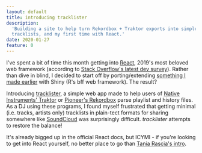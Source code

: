 ```yaml
---
layout: default
title: introducing tracklister
description:
  'Building a site to help turn Rekordbox + Traktor exports into simple
  tracklists, and my first time with React.'
date: 2020-01-27
feature: 0
---
```


I've spent a bit of time this month getting into [React](https://reactjs.org/), 2019's most beloved web framework (according to [Stack Overflow's latest dev survey](https://insights.stackoverflow.com/survey/2019#technology-_-most-loved-dreaded-and-wanted-web-frameworks)). Rather than dive in blind, I decided to start off by porting/extending [something I made earlier](https://github.com/ewenme/traklister) with Shiny (R's bff web framework). The result?

Introducing [tracklister](https://tracklister.club/), a simple web app made to help users of [Native Instruments' Traktor](https://en.wikipedia.org/wiki/Traktor) or [Pioneer's Rekordbox](https://rekordbox.com/en/) parse playlist and history files. As a DJ using these programs, I found myself frustrated that getting minimal (i.e. tracks, artists only) tracklists in plain-tect formats for sharing somewhere like [SoundCloud](https://soundcloud.com/) was surprisingly difficult. _tracklister_ attempts to restore the balance!

It's already bigged up in the official React docs, but ICYMI - if you're looking to get into React yourself, no better place to go than [Tania Rascia's intro](https://www.taniarascia.com/getting-started-with-react/).
